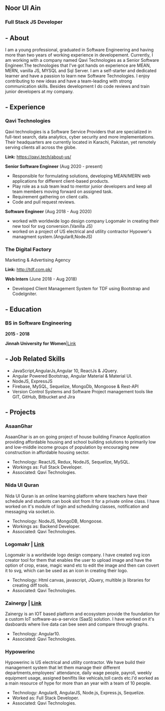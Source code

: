 ## Noor Ul Ain
### Full Stack JS Developer

## - About
I am a young professional, graduated in Software Engineering and having more than two years of working experience in developement. Currently, I am working with a company named Qavi Technologies as a Senior Software Engineer.The technologies that I've got hands on experience are MEAN, MERN, vanilla JS, MYSQL and Sql Server. I am a self-starter and dedicated learner and have a passion to learn new Software Technologies. I enjoy contributing to new ideas and have a team-leading with strong communication skills. Besides development I do code reviews and train junior developers at my company.

## - Experience
### Qavi Technologies
Qavi technologies is a Software Service Providers that are specialized in full-text search, data analytics, cyber security and more implementations. Their headquarters are currently located in Karachi, Pakistan, yet remotely serving clients all across the globe.

**Link:** https://qavi.tech/about-us/

**Senior Software Engineer** (Aug 2020 - present)
- Responsible for formulating solutions, developing MEAN/MERN web applications for different client-based products.
- Play role as a sub team lead to mentor junior developers and keep all team members moving forward on assigned task.
- Requirement gathering on client calls.
- Code and pull request reviews.

**Software Engineer** (Aug 2018 - Aug 2020)
- worked with worldwide logo design company Logomakr in creating their new tool for svg conversion.(Vanilla JS)
- worked on a project of US electrical and utility contractor Hypower's managment system.(Angular8,NodeJS)

### The Digital Factory 
Marketing & Advertising Agency

**Link:** http://tdf.com.pk/

**Web Intern** (June 2018 - Aug 2018)
- Developed Client Management System for TDF using Bootstrap and CodeIgniter.

## - Education
### BS in Software Engineering
**2015 - 2018**

**Jinnah University for Women**|[Link](https://cs.juw.edu.pk/computerscience.html) 

## - Job Related Skills
- JavaScript,AngularJs,Angular 10, ReactJs & JQuery.
- Angular Powered Bootstrap, Angular Material & Material UI.
- NodeJS, ExpressJS
- Firebase, MySQL, Sequelize, MongoDb, Mongoose & Rest-API
- Version Control Systems and Software Project management tools like GIT, GitHub, Bitbucket and Jira

## - Projects

### AsaanGhar
AsaanGhar is an on going project of house building Finance Application providing affordable housing and school building solutions to primarily low and low-middle income groups of population by encouraging new construction in affordable housing sector.

- Technology: ReactJS, Redux, NodeJS, Sequelize, MySQL.
- Workings as: Full Stack Developer.
- Associated: Qavi Technologies.

### Nida Ul Quran
Nida Ul Quran is an online learning platform where teachers have their schedule and students can book slot from it for a private online class. I have worked on it's module of login and scheduling classes, notification and messaging via socket.io.

- Technology: NodeJS, MongoDB, Mongoose.
- Workings as: Backend Developer.
- Associated: Qavi Technologies.

### Logomakr | [Link](https://logomakr.com/)
Logomakr is a worldwide logo design company. I have created svg icon creator tool for them that enables the user to upload image and have the option of crop, erase, magic wand etc to edit the image and then can covert it to svg, which can be used as an icon in creating their logo.

- Technology: Html canvas, javascript, JQuery, multible js libraries for creating diff tools.
- Associated: Qavi Technologies.

### Zainergy | [Link](http://zainergy.com/)
Zainergy is an IOT based platform and ecosystem provide the foundation for a custom IoT software-as-a-service (SaaS) solution. I have worked on it's dasboards where live data can bee seen and compare through graphs.

- Technology: Angular10.
- Associated: Qavi Technologies.

### Hypowerinc
Hypowerinc is US electrical and utility contractor. We have build their management system that let them manage their different departments,employees' attendance, daily wage people, payroll, weekly equipment usage, assigned benifits like vehicals,toll cards etc.I'd worked as a main resource of hype for more than an year with a team of 10 people.
- Technology: Angular8, AngularJS, Node.js, Express.js, Sequelize.
- Worked as: Full Stack Developer.
- Associated: Qavi Technologies.


